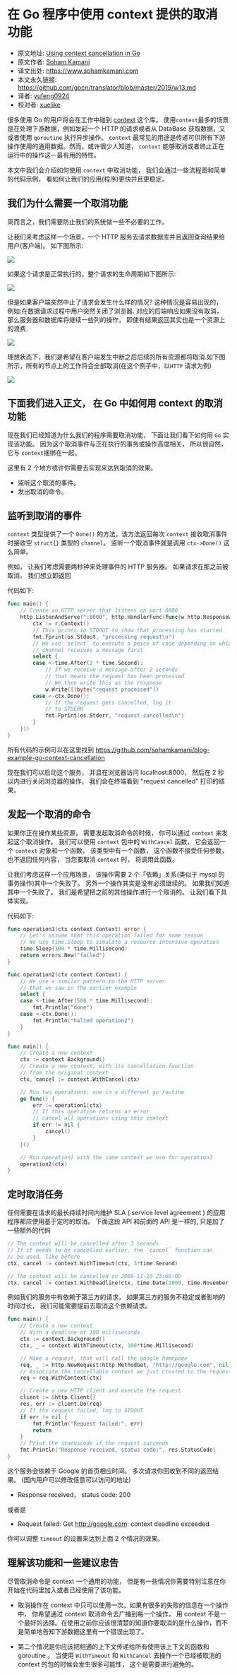 # 在 Go 程序中使用 context 提供的取消功能

- 原文地址: [Using context cancellation in Go](https://www.sohamkamani.com/blog/golang/2018-06-17-golang-using-context-cancellation/)
- 原文作者: [Soham Kamani](https://www.packtpub.com/books/info/authors/soham-kamani)
- 译文出处: https://www.sohamkamani.com
- 本文永久链接: https://github.com/gocn/translator/blob/master/2019/w13.md
- 译者: [yufeng0924](https://github.com/yufeng0924)
- 校对者: [xuelike](https://github.com/xuelike)

很多使用 Go 的用户将会在工作中碰到 [context](https://www.sohamkamani.com/blog/golang/2018-06-17-golang-using-context-cancellation/) 这个库。 使用`context`最多的场景是在处理下游数据，例如发起一个 HTTP 的请求或者从 DataBase 获取数据，又或者使用 `goroutine` 执行异步操作。 `context` 最常见的用途是传递可供所有下游操作使用的通用数据。然而，或许很少人知道， `context` 能够取消或者终止正在运行中的操作这一最有用的特性。 

本文中我们会介绍如何使用 `context` 中取消功能， 我们会通过一些流程图和简单的代码示例， 看如何让我们的应用(程序)更快并且更稳定。
## 我们为什么需要一个取消功能
简而言之，我们需要防止我们的系统做一些不必要的工作。  

让我们来考虑这样一个场景，一个 HTTP 服务去请求数据库并且返回查询结果给用户(客户端)。 如下图所示:

![](https://www.sohamkamani.com/client-diagram-199c2b8faf7663c9b7e83de127012a6c.svg )

如果这个请求是正常执行的，整个请求的生命周期如下图所示:

![](https://www.sohamkamani.com/timing-ideal-ff6e4d831668b9da81c1c214224e4521.svg)

但是如果客户端突然中止了请求会发生什么样的情况? 这种情况是容易出现的， 例如:在数据请求过程中用户突然关闭了浏览器. 对应的后端响应如果没有取消， 那么服务器和数据库将继续一些列的操作， 即使有结果返回其实也是一个资源上的浪费.

![](https://www.sohamkamani.com/timing-without-cancel-4955e194034f42b5edd7632f1461c124.svg)

理想状态下，我们是希望在客户端发生中断之后后续的所有资源都将取消.如下图所示，所有的节点上的工作将会全部取消(在这个例子中，以``HTTP`` 请求为例)

![](https://www.sohamkamani.com/timing-with-cancel-2af484f735aab3022ea8d7a9a9c1b675.svg)

## 下面我们进入正文， 在 Go 中如何用 context 的取消功能

现在我们已经知道为什么我们的程序需要取消功能， 下面让我们看下如何用 ``Go`` 实现该功能。 因为这个取消事件与正在执行的事务或操作高度相关， 所以很自然， 它与   ``context``捆绑在一起。

这里有 2 个地方或许你需要去实现来达到取消的效果。
- 监听这个取消的事件。
- 发出取消的命令。

## 监听到取消的事件

`context` 类型提供了一个 `Done()` 的方法，该方法返回每次 `context` 接收取消事件时接收空 `struct{}` 类型的 `channel`。 监听一个取消事件就是调用 `ctx->Done()` 这么简单。 

例如， 让我们考虑需要两秒钟来处理事件的 HTTP 服务器。 如果请求在那之前被取消， 我们想立即返回

代码如下:
```go
func main() {
	// Create an HTTP server that listens on port 8000
	http.ListenAndServe(":8000", http.HandlerFunc(func(w http.ResponseWriter, r *http.Request) {
		ctx := r.Context()
		// This prints to STDOUT to show that processing has started
		fmt.Fprint(os.Stdout, "processing request\n")
		// We use `select` to execute a peice of code depending on which
		// channel receives a message first
		select {
		case <-time.After(2 * time.Second):
			// If we receive a message after 2 seconds
			// that means the request has been processed
			// We then write this as the response
			w.Write([]byte("request processed"))
		case <-ctx.Done():
			// If the request gets cancelled, log it
			// to STDERR
			fmt.Fprint(os.Stderr, "request cancelled\n")
		}
	}))
}
```
所有代码的示例可以在这里找到 https://github.com/sohamkamani/blog-example-go-context-cancellation  

现在我们可以启动这个服务， 并且在浏览器访问 localhost:8000， 然后在 2 秒以内进行关闭浏览器的操作， 我们会在终端看到 "request cancelled" 打印的结果。

## 发起一个取消的命令

如果你正在操作某些资源， 需要发起取消命令的时候， 你可以通过 `context` 来发起这个取消操作。 我们可以使用 `context` 包中的 `WithCancel` 函数， 它会返回一个 `context` 对象和一个函数， 该类型中有一个函数， 这个函数不接受任何参数， 也不返回任何内容， 当您要取消 `context` 时， 将调用此函数。

让我们考虑这样一个应用场景， 该操作需要 2 个「依赖」关系(类似于 mysql 的事务操作)其中一个失败了。 另外一个操作其实是没有必须继续的。 如果我们知道其中一个失败了。 我们是希望把之前的其他操作进行一个取消的。
让我们看下具体实现。



代码如下:
```go
func operation1(ctx context.Context) error {
	// Let's assume that this operation failed for some reason
	// We use time.Sleep to simulate a resource intensive operation
	time.Sleep(100 * time.Millisecond)
	return errors.New("failed")
}

func operation2(ctx context.Context) {
	// We use a similar pattern to the HTTP server
	// that we saw in the earlier example
	select {
	case <-time.After(500 * time.Millisecond):
		fmt.Println("done")
	case <-ctx.Done():
		fmt.Println("halted operation2")
	}
}

func main() {
	// Create a new context
	ctx := context.Background()
	// Create a new context, with its cancellation function
	// from the original context
	ctx, cancel := context.WithCancel(ctx)

	// Run two operations: one in a different go routine
	go func() {
		err := operation1(ctx)
		// If this operation returns an error
		// cancel all operations using this context
		if err != nil {
			cancel()
		}
	}()

	// Run operation2 with the same context we use for operation1
	operation2(ctx)
}
```

## 定时取消任务

任何需要在请求的最长持续时间内维护 SLA ( service level agreement ) 的应用程序都应使用基于定时的取消。 下面这段 API 和前面的 API 是一样的, 只是加了一些额外的代码
```go
// The context will be cancelled after 3 seconds
// If it needs to be cancelled earlier, the `cancel` function can
// be used, like before
ctx, cancel := context.WithTimeout(ctx, 3*time.Second)

// The context will be cancelled on 2009-11-10 23:00:00
ctx, cancel := context.WithDeadline(ctx, time.Date(2009, time.November, 10, 23, 0, 0, 0, time.UTC))
```
例如我们的服务中有依赖于第三方的请求， 如果第三方的服务不稳定或者影响的时间过长， 我们可能需要提前去取消这个依赖请求。

```go
func main() {
	// Create a new context
	// With a deadline of 100 milliseconds
	ctx := context.Background()
	ctx, _ = context.WithTimeout(ctx, 100*time.Millisecond)

	// Make a request, that will call the google homepage
	req, _ := http.NewRequest(http.MethodGet, "http://google.com", nil)
	// Associate the cancellable context we just created to the request
	req = req.WithContext(ctx)

	// Create a new HTTP client and execute the request
	client := &http.Client{}
	res, err := client.Do(req)
	// If the request failed, log to STDOUT
	if err != nil {
		fmt.Println("Request failed:", err)
		return
	}
	// Print the statuscode if the request succeeds
	fmt.Println("Response received, status code:", res.StatusCode)
}
```
这个服务会依赖于 Google 的首页相应时间。 多次请求你回收到不同的返回结果。 (国内用户可以修改任意可以访问的地址)
- Response received， status code: 200

或者是

- Request failed: Get http://google.com: context deadline exceeded

你可以调整 `timeout` 的设置来达到上面 2 个情况的效果。

## 理解该功能和一些建议忠告

尽管取消命令是 context 一个通用的功能， 但是有一些情况你需要特别注意在你开始在代码里加入或者已经使用了该功能。

- 取消操作在 context 中只可以使用一次。如果有很多的失败的信息在一个操作中， 你希望通过 context 取消命令去广播到每一个操作， 用 context 不是一个最好的选择。在使用之前你应该很清楚的知道你要取消的是什么操作，而不是简单地告知下游数据这里有一个错误出现了。  

- 第二个情况是你应该把相通的上下文传递给所有使用该上下文的函数和 goroutine 。 当使用 ``WithTimeout`` 和 ``WithCancel`` 去操作一个已经被取消的 context 的包的时候会发生很多可能性， 这个是需要进行避免的。
